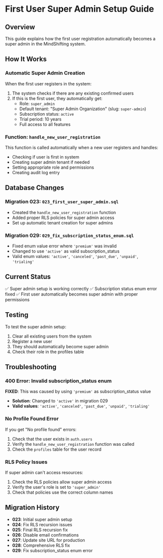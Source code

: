 # First User Super Admin Setup Guide

## Overview
This guide explains how the first user registration automatically becomes a super admin in the MindShifting system.

## How It Works

### Automatic Super Admin Creation
When the first user registers in the system:
1. The system checks if there are any existing confirmed users
2. If this is the first user, they automatically get:
   - Role: `super_admin`
   - Default tenant: "Super Admin Organization" (slug: `super-admin`)
   - Subscription status: `active`
   - Trial period: 10 years
   - Full access to all features

### Function: `handle_new_user_registration`
This function is called automatically when a new user registers and handles:
- Checking if user is first in system
- Creating super admin tenant if needed
- Setting appropriate role and permissions
- Creating audit log entry

## Database Changes

### Migration 023: `023_first_user_super_admin.sql`
- Created the `handle_new_user_registration` function
- Added proper RLS policies for super admin access
- Set up automatic tenant creation for super admins

### Migration 029: `029_fix_subscription_status_enum.sql`
- Fixed enum value error where `'premium'` was invalid
- Changed to use `'active'` as valid subscription_status
- Valid enum values: `'active'`, `'canceled'`, `'past_due'`, `'unpaid'`, `'trialing'`

## Current Status
✅ Super admin setup is working correctly
✅ Subscription status enum error fixed
✅ First user automatically becomes super admin with proper permissions

## Testing
To test the super admin setup:
1. Clear all existing users from the system
2. Register a new user
3. They should automatically become super admin
4. Check their role in the profiles table

## Troubleshooting

### 400 Error: Invalid subscription_status enum
**FIXED**: This was caused by using `'premium'` as subscription_status value
- **Solution**: Changed to `'active'` in migration 029
- **Valid values**: `'active'`, `'canceled'`, `'past_due'`, `'unpaid'`, `'trialing'`

### No Profile Found Error
If you get "No profile found" errors:
1. Check that the user exists in `auth.users`
2. Verify the `handle_new_user_registration` function was called
3. Check the `profiles` table for the user record

### RLS Policy Issues
If super admin can't access resources:
1. Check the RLS policies allow super admin access
2. Verify the user's role is set to `'super_admin'`
3. Check that policies use the correct column names

## Migration History
- **023**: Initial super admin setup
- **024**: Fix RLS recursion issues
- **025**: Final RLS recursion fix
- **026**: Disable email confirmations
- **027**: Update site URL for production
- **028**: Comprehensive RLS fix
- **029**: Fix subscription_status enum error 